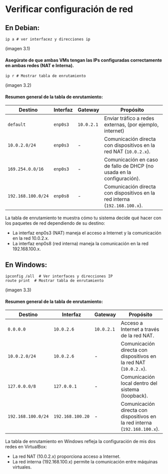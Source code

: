 # Verificar configuración de red
## En Debian:
    ip a # ver interfacez y direcciones ip

(imagen 3.1)
#### Asegúrate de que ambas VMs tengan las IPs configuradas correctamente en ambas redes (NAT e Interna).
  
    ip r # Mostrar tabla de enrutamiento

(imagen 3.2)

#### Resumen general de la tabla de enrutamiento:

|  Destino  |  Interfaz  |  Gateway  |  Propósito  |
|-----------|------------|-----------|-------------|
|``default``|``enp0s3``  |``10.0.2.1``| Enviar tráfico a redes externas, (por ejemplo, internet)|
|``10.0.2.0/24``|``enp0s3``|  -    | Comunicación directa con dispositivos en la red NAT (``10.0.2.x``).|
|``169.254.0.0/16``|``enp0s3``|  -  | Comunicación en caso de fallo de DHCP (no usada en la configuración).|
|``192.168.100.0/24``|``enp0s8``|  -  | Comunicación directa con dispositivos en la red interna (``192.168.100.x``).|

La tabla de enrutamiento te muestra cómo tu sistema decide qué hacer con los paquetes de red dependiendo de su destino:
- La interfaz enp0s3 (NAT) maneja el acceso a Internet y la comunicación en la red 10.0.2.x.
- La interfaz enp0s8 (red interna) maneja la comunicación en la red 192.168.100.x.

## En Windows:
    ipconfig /all  # Ver interfaces y direcciones IP
    route print  # Mostrar tabla de enrutamiento

(imagen 3.3)

#### Resumen general de la tabla de enrutamiento:

|  Destino  |  Interfaz  |  Gateway  |  Propósito  |
|-----------|------------|-----------|-------------|
|``0.0.0.0``|``10.0.2.6``|``10.0.2.1``| Acceso a Internet a través de la red NAT.|
|``10.0.2.0/24``|``10.0.2.6``|  -  | Comunicación directa con dispositivos en la red NAT (``10.0.2.x``).|
|``127.0.0.0/8``|``127.0.0.1``|  -  | Comunicación local dentro del sistema (loopback).|
|``192.168.100.0/24``|``192.168.100.20``|  -  | Comunicación directa con dispositivos en la red interna (``192.168.100.x``).|

La tabla de enrutamiento en Windows refleja la configuración de mis dos redes en VirtualBox:
- La red NAT (10.0.2.x) proporciona acceso a Internet.
- La red interna (192.168.100.x) permite la comunicación entre máquinas virtuales.
